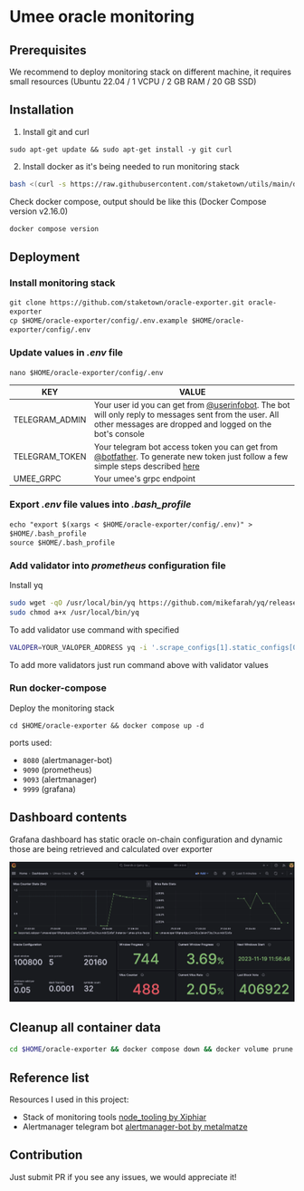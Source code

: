 # Umee oracle monitoring

## Prerequisites
We recommend to deploy monitoring stack on different machine,
it requires small resources (Ubuntu 22.04 / 1 VCPU / 2 GB RAM / 20 GB SSD)

## Installation
1. Install git and curl
```
sudo apt-get update && sudo apt-get install -y git curl
```

2. Install docker as it's being needed to run monitoring stack
```bash
bash <(curl -s https://raw.githubusercontent.com/staketown/utils/main/docker-install.sh)
```
Check docker compose, output should be like this (Docker Compose version v2.16.0)
```bash
docker compose version
```

## Deployment

### Install monitoring stack
```
git clone https://github.com/staketown/oracle-exporter.git oracle-exporter
cp $HOME/oracle-exporter/config/.env.example $HOME/oracle-exporter/config/.env
```

### Update values in _.env_ file
```
nano $HOME/oracle-exporter/config/.env
```

| KEY            | VALUE                                                                                                                                                                                                          |
|----------------|----------------------------------------------------------------------------------------------------------------------------------------------------------------------------------------------------------------|
| TELEGRAM_ADMIN | Your user id you can get from [@userinfobot](https://t.me/userinfobot). The bot will only reply to messages sent from the user. All other messages are dropped and logged on the bot's console                 |
| TELEGRAM_TOKEN | Your telegram bot access token you can get from [@botfather](https://telegram.me/botfather). To generate new token just follow a few simple steps described [here](https://core.telegram.org/bots#6-botfather) |
| UMEE_GRPC      | Your umee's grpc endpoint                                                                                                                                                                                      |

### Export _.env_ file values into _.bash_profile_
```
echo "export $(xargs < $HOME/oracle-exporter/config/.env)" > $HOME/.bash_profile
source $HOME/.bash_profile
```

### Add validator into _prometheus_ configuration file
Install yq
```bash
sudo wget -qO /usr/local/bin/yq https://github.com/mikefarah/yq/releases/latest/download/yq_linux_amd64
sudo chmod a+x /usr/local/bin/yq
```

To add validator use command with specified
```bash
VALOPER=YOUR_VALOPER_ADDRESS yq -i '.scrape_configs[1].static_configs[0].labels.valoper = "strenv(VALOPER)"' ~/oracle-exporter/prometheus/prometheus.yml
```

To add more validators just run command above with validator values

### Run docker-compose
Deploy the monitoring stack
```
cd $HOME/oracle-exporter && docker compose up -d
```

ports used:
- `8080` (alertmanager-bot)
- `9090` (prometheus)
- `9093` (alertmanager)
- `9999` (grafana)

## Dashboard contents
Grafana dashboard has static oracle on-chain configuration and dynamic 
those are being retrieved and calculated over exporter  

![image](./images/dashboard.png)

## Cleanup all container data
```bash
cd $HOME/oracle-exporter && docker compose down && docker volume prune -f
```

## Reference list
Resources I used in this project:
- Stack of monitoring tools [node_tooling by Xiphiar](https://github.com/Xiphiar/node_tooling/)
- Alertmanager telegram bot [alertmanager-bot by metalmatze](https://github.com/metalmatze/alertmanager-bot)

## Contribution

Just submit PR if you see any issues, we would appreciate it!